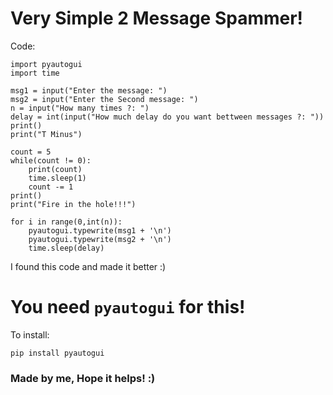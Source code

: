 # Very Simple 2 Message Spammer!

Code:

    import pyautogui
    import time
    
    msg1 = input("Enter the message: ")
    msg2 = input("Enter the Second message: ")
    n = input("How many times ?: ")
    delay = int(input("How much delay do you want bettween messages ?: "))
    print()
    print("T Minus")
    
    count = 5
    while(count != 0):
    	print(count)
    	time.sleep(1)
    	count -= 1
    print()
    print("Fire in the hole!!!")
    
    for i in range(0,int(n)):
    	pyautogui.typewrite(msg1 + '\n')
    	pyautogui.typewrite(msg2 + '\n')
    	time.sleep(delay)
      
I found this code and made it better :)

# You need `pyautogui` for this!

To install:

    pip install pyautogui

### Made by me, Hope it helps! :)

